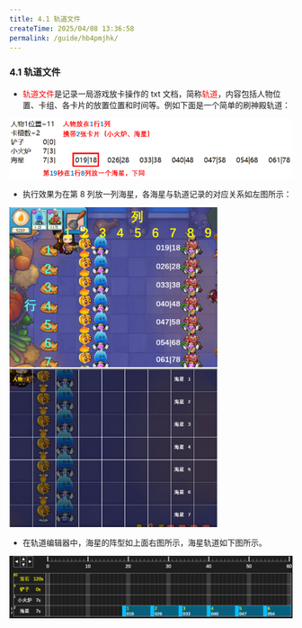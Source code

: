 ```yaml
---
title: 4.1 轨道文件
createTime: 2025/04/08 13:36:58
permalink: /guide/hb4pmjhk/
---
```


### 4.1 轨道文件

- <span style="color: red">轨道文件</span>是记录一局游戏放卡操作的 txt 文档，简称<span style="color: red">轨道</span>，内容包括人物位置、卡组、各卡片的放置位置和时间等。例如下面是一个简单的刷神殿轨道：

![](./picture/4.1.0.1.png)

- 执行效果为在第 8 列放一列海星，各海星与轨道记录的对应关系如左图所示：

<img src="./picture/4.1.0.2.png" alt="" width="370" height="284"> <img src="./picture/4.1.0.3.png" alt="" width="370" height="281">

- 在轨道编辑器中，海星的阵型如上面右图所示，海星轨道如下图所示。

![](./picture/4.1.0.4.png)
